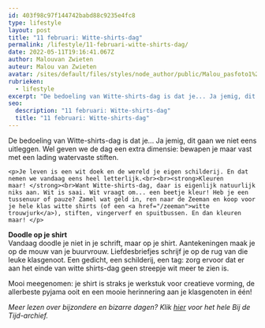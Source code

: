 ```yaml
---
id: 403f98c97f144742babd88c9235e4fc8
type: lifestyle
layout: post
title: "11 februari: Witte-shirts-dag"
permalink: /lifestyle/11-februari-witte-shirts-dag/
date: 2022-05-11T19:16:41.067Z
author: Malouvan Zwieten
auteur: Malou van Zwieten
avatar: /sites/default/files/styles/node_author/public/Malou_pasfoto1%20Kleurpsd2.jpg?itok=tipxhBea
rubrieken:
  - lifestyle
excerpt: "De bedoeling van Witte-shirts-dag is dat je... Ja jemig, dit gaan we niet eens uitleggen. Wel geven we de dag een extra dimensie: bewapen je maar vast met een lading watervaste stiften.  "
seo:
  description: "11 februari: Witte-shirts-dag"
  title: "11 februari: Witte-shirts-dag"
---
```

De bedoeling van Witte-shirts-dag is dat je... Ja jemig, dit gaan we niet eens uitleggen. Wel geven we de dag een extra dimensie: bewapen je maar vast met een lading watervaste stiften.  

    <p>Je leven is een wit doek en de wereld je eigen schilderij. En dat nemen we vandaag eens heel letterlijk.<br><br><strong>Kleuren maar! </strong><br>Want Witte-shirts-dag, daar is eigenlijk natuurlijk niks aan. Wit is saai. Wit vraagt om... een beetje kleur! Heb je een tussenuur of pauze? Zamel wat geld in, ren naar de Zeeman en koop voor je hele klas witte shirts (of een <a href="/zeeman">witte trouwjurk</a>), stiften, vingerverf en spuitbussen. En dan kleuren maar! </p>
<p><strong>Doodle op je shirt</strong><br>Vandaag doodle je niet in je schrift, maar op je shirt. Aantekeningen maak je op de mouw van je buurvrouw. Liefdesbriefjes schrijf je op de rug van die leuke klasgenoot. Een gedicht, een schilderij, een tag: zorg ervoor dat er aan het einde van witte shirts-dag geen streepje wit meer te zien is.</p>
<p>Mooi meegenomen: je shirt is straks je werkstuk voor creatieve vorming, de allerbeste pyjama ooit en een mooie herinnering aan je klasgenoten in één!</p>
<p><em>Meer lezen over bijzondere en bizarre dagen? Klik <a href="/bij-de-tijd">hier</a> voor het hele Bij de Tijd-archief.</em></p>  
